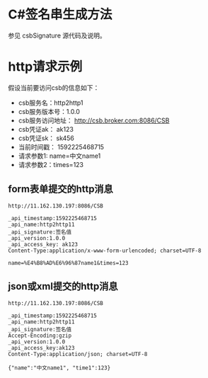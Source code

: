 # C#签名串生成方法
参见 csbSignature 源代码及说明。

# http请求示例
假设当前要访问csb的信息如下：
* csb服务名：http2http1
* csb服务版本号：1.0.0
* csb服务访问地址： http://csb.broker.com:8086/CSB
* csb凭证ak： ak123
* csb凭证sk： sk456
* 当前时间戳： 1592225468715
* 请求参数1: name=中文name1
* 请求参数2：times=123

## form表单提交的http消息
```http request
http://11.162.130.197:8086/CSB

_api_timestamp:1592225468715
_api_name:http2http11
_api_signature:签名值
_api_version:1.0.0
_api_access_key: ak123
Content-Type:application/x-www-form-urlencoded; charset=UTF-8

name=%E4%B8%AD%E6%96%87name1&times=123
```

## json或xml提交的http消息
```http request
http://11.162.130.197:8086/CSB

_api_timestamp:1592225468715
_api_name:http2http11
_api_signature:签名值
Accept-Encoding:gzip
_api_version:1.0.0
_api_access_key:ak123
Content-Type:application/json; charset=UTF-8

{"name":"中文name1", "time1":123}
```